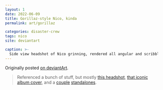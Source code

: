 ```yaml
---
layout: 1
date: 2022-06-09
title: Gorillaz-style Nico, kinda
permalink: art/gorillaz

categories: disaster-crew
tags: nico
site: deviantart

caption: >-
  Side view headshot of Nico grinning, rendered all angular and scribbly as inspired by the art of Jamie Hewlett.
---
```

Originally posted [on deviantArt](https://www.deviantart.com/a-flyleaf/art/gross-gritty-guy-918802014).

> Referenced a bunch of stuff, but mostly [this headshot](https://londontheinside.com/the-suggestionists-by-jamie-hewlett/), [that iconic album cover](https://deadshirt.net/2014/08/28/perfect-records-gorillaz-demon-days/), and a [couple](https://www.pinterest.co.uk/pin/49117452175540751/) [standalones](https://www.thelineofbestfit.com/features/interviews/nine-songs-gorillaz).